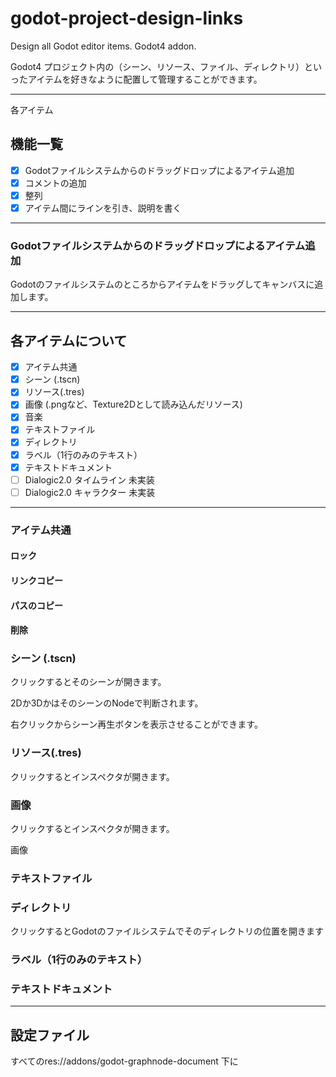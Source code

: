 # godot-project-design-links
 Design all Godot editor items. Godot4 addon.



Godot4 プロジェクト内の（シーン、リソース、ファイル、ディレクトリ）といったアイテムを好きなように配置して管理することができます。

---

各アイテム

## 機能一覧

* [x] Godotファイルシステムからのドラッグドロップによるアイテム追加
* [x] コメントの追加
* [x] 整列
* [x] アイテム間にラインを引き、説明を書く

---

### Godotファイルシステムからのドラッグドロップによるアイテム追加

Godotのファイルシステムのところからアイテムをドラッグしてキャンバスに追加します。




---

## 各アイテムについて

* [x] アイテム共通
* [x] シーン (.tscn)
* [x] リソース(.tres)
* [x] 画像 (.pngなど、Texture2Dとして読み込んだリソース)
* [x] 音楽
* [x] テキストファイル
* [x] ディレクトリ
* [x] ラベル（1行のみのテキスト）
* [x] テキストドキュメント
* [ ] Dialogic2.0 タイムライン 未実装
* [ ] Dialogic2.0 キャラクター 未実装

---

### アイテム共通

#### ロック

#### リンクコピー

#### パスのコピー

#### 削除

### シーン (.tscn)

クリックするとそのシーンが開きます。

2Dか3DかはそのシーンのNodeで判断されます。

右クリックからシーン再生ボタンを表示させることができます。

### リソース(.tres)

クリックするとインスペクタが開きます。

### 画像

クリックするとインスペクタが開きます。

画像


### テキストファイル


### ディレクトリ

クリックするとGodotのファイルシステムでそのディレクトリの位置を開きます

### ラベル（1行のみのテキスト）




### テキストドキュメント

---

## 設定ファイル

すべてのres://addons/godot-graphnode-document 下に
